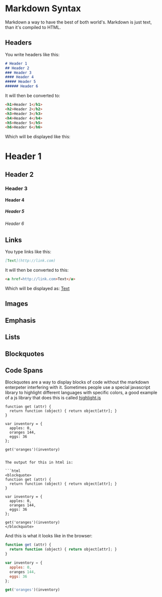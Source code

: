 Markdown Syntax
===============

Markdown a way to have the best of both world's. Markdown is just text, than
it's compiled to HTML.

Headers
-------

You write headers like this:

```markdown
# Header 1
## Header 2
### Header 3
#### Header 4
##### Header 5
###### Header 6
```

It will then be converted to:

```html
<h1>Header 1</h1>
<h2>Header 2</h2>
<h3>Header 3</h3>
<h4>Header 4</h4>
<h5>Header 5</h5>
<h6>Header 6</h6>
```

Which will be displayed like this:

# Header 1
## Header 2
### Header 3
#### Header 4
##### Header 5
###### Header 6



Links
-----

You type links like this:

```markdown
[Text](http://link.com)
```

It will then be converted to this:

```html
<a href=http://link.com>Text</a>
```

Which will be displayed as: [Text](http://link.com)



Images
------


Emphasis
--------

Lists
-----

Blockquotes
-----------

Code Spans
----------

Blockquotes are a way to display blocks of code without the markdown enterpeter
interfering with it.  Sometimes people use a special javascript library to
highlight different languages with specific colors, a good example of a js
library that does this is called [highlight.js](http://highlightjs.org/)

```
function get (attr) {
  return function (object) { return object[attr]; }
}

var inventory = {
  apples: 0,
  oranges 144,
  eggs: 36
};

get('oranges')(inventory)
```
```

The output for this in html is:

```html
<blockquote>
function get (attr) {
  return function (object) { return object[attr]; }
}

var inventory = {
  apples: 0,
  oranges 144,
  eggs: 36
};

get('oranges')(inventory)
</blockquote>
```

And this is what it looks like in the browser:

```javascript
function get (attr) {
  return function (object) { return object[attr]; }
}

var inventory = {
  apples: 0,
  oranges 144,
  eggs: 36
};

get('oranges')(inventory)
```



